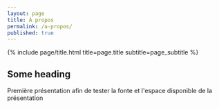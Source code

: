 ```yaml
---
layout: page
title: À propos
permalink: /a-propos/
published: true
---
```


<div class="page" markdown="1">
{% include page/title.html title=page.title subtitle=page_subtitle %}

## Some heading

Première présentation afin de tester la fonte et l'espace disponible de la présentation

</div>
